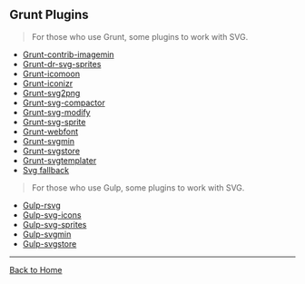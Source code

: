 ## Grunt Plugins

> For those who use Grunt, some plugins to work with SVG.

* [Grunt-contrib-imagemin](https://github.com/gruntjs/grunt-contrib-imagemin)
* [Grunt-dr-svg-sprites](https://github.com/drdk/grunt-dr-svg-sprites)
* [Grunt-icomoon](https://bitbucket.org/kluvi/grunt-icomoon)
* [Grunt-iconizr](https://www.npmjs.org/package/grunt-iconizr)
* [Grunt-svg2png](https://www.npmjs.org/package/grunt-svg2png)
* [Grunt-svg-compactor](https://www.npmjs.org/package/grunt-svg-compactor)
* [Grunt-svg-modify](https://www.npmjs.org/package/grunt-svg-modify)
* [Grunt-svg-sprite](https://www.npmjs.org/package/grunt-svg-sprite)
* [Grunt-webfont](https://www.npmjs.org/package/grunt-webfont)
* [Grunt-svgmin](https://www.npmjs.org/package/grunt-svgmin)
* [Grunt-svgstore](https://github.com/FWeinb/grunt-svgstore)
* [Grunt-svgtemplater](https://www.npmjs.org/package/grunt-svgtemplater)
* [Svg fallback](https://www.npmjs.org/package/svg_fallback)

> For those who use Gulp, some plugins to work with SVG.

* [Gulp-rsvg](https://www.npmjs.org/package/gulp-rsvg/)
* [Gulp-svg-icons](https://www.npmjs.org/package/gulp-svg-icons/)
* [Gulp-svg-sprites](https://www.npmjs.org/package/gulp-svg-sprites/)
* [Gulp-svgmin](https://www.npmjs.org/package/gulp-svgmin/)
* [Gulp-svgstore](https://github.com/w0rm/gulp-svgstore)

---
[Back to Home](../awesome-svg)

